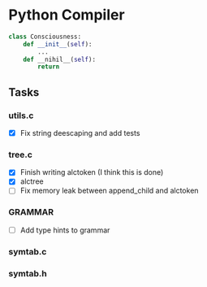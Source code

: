 # Python Compiler
```python
class Consciousness:
    def __init__(self):
        ...
    def __nihil__(self):
        return 
```

## Tasks

### utils.c
- [x] Fix string deescaping and add tests

### tree.c
- [x] Finish writing alctoken (I think this is done)
- [x] alctree
- [ ] Fix memory leak between append\_child and alctoken

### GRAMMAR
- [ ] Add type hints to grammar

### symtab.c

### symtab.h
